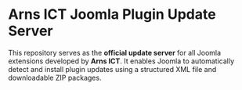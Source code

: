 
# Arns ICT Joomla Plugin Update Server

This repository serves as the **official update server** for all Joomla extensions developed by **Arns ICT**. It enables Joomla to automatically detect and install plugin updates using a structured XML file and downloadable ZIP packages.
